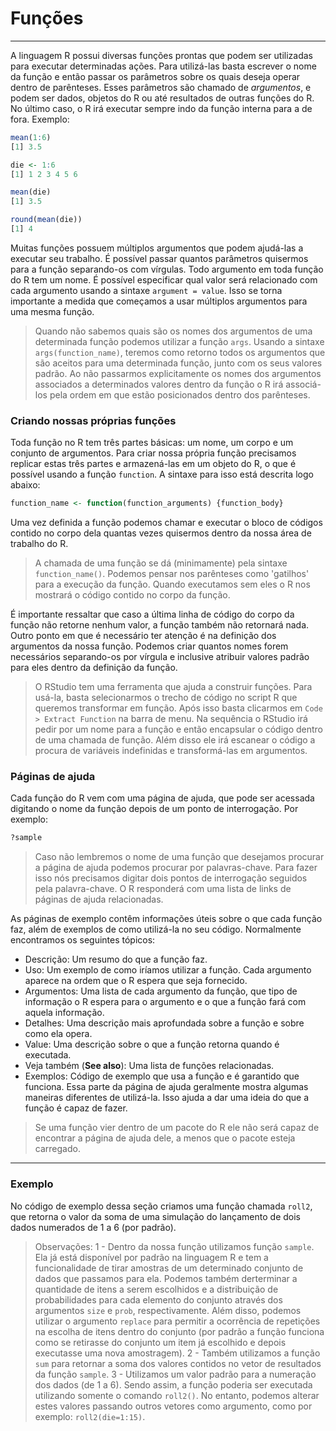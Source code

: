 # Funções
---
A linguagem R possui diversas funções prontas que podem ser utilizadas para executar determinadas ações. Para utilizá-las basta escrever o nome da função e então passar os parâmetros sobre os quais deseja operar dentro de parênteses. Esses parâmetros são chamado de _argumentos_, e podem ser dados, objetos do R ou até resultados de outras funções do R. No último caso, o R irá executar sempre indo da função interna para a de fora.
Exemplo: 
```R
mean(1:6)
[1] 3.5

die <- 1:6
[1] 1 2 3 4 5 6

mean(die)
[1] 3.5

round(mean(die))
[1] 4
```

Muitas funções possuem múltiplos argumentos que podem ajudá-las a executar seu trabalho. É possível passar quantos parâmetros quisermos para a função separando-os com vírgulas.
 Todo argumento em toda função do R tem um nome. É possível especificar qual valor será relacionado com cada argumento usando a sintaxe ```argument = value```. Isso se torna importante a medida que começamos a usar múltiplos argumentos para uma mesma função.
> Quando não sabemos quais são os nomes dos argumentos de uma determinada função podemos utilizar a função ```args```. Usando a sintaxe ```args(function_name)```, teremos como retorno todos os argumentos que são aceitos para uma determinada função, junto com os seus valores padrão.
> Ao não passarmos explicitamente os nomes dos argumentos associados a determinados valores dentro da função o R irá associá-los pela ordem em que estão posicionados dentro dos parênteses.

### Criando nossas próprias funções
Toda função no R tem três partes básicas: um nome, um corpo e um conjunto de argumentos. Para criar nossa própria função precisamos replicar estas três partes e armazená-las em um objeto do R, o que é possível usando a função ```function```. A sintaxe para isso está descrita logo abaixo:
```R
function_name <- function(function_arguments) {function_body}
```
Uma vez definida a função podemos chamar e executar o bloco de códigos contido no corpo dela quantas vezes quisermos dentro da nossa área de trabalho do R.
>A chamada de uma função se dá (minimamente) pela sintaxe ```function_name()```. Podemos pensar nos parênteses como 'gatilhos' para a execução da função. Quando executamos sem eles o R nos mostrará o código contido no corpo da função.

É importante ressaltar que caso a última linha de código do corpo da função não retorne nenhum valor, a função também não retornará nada.
Outro ponto em que é necessário ter atenção é na definição dos argumentos da nossa função. Podemos criar quantos nomes forem necessários separando-os por vírgula e inclusive atribuir valores padrão para eles dentro da definição da função.
>O RStudio tem uma ferramenta que ajuda a construir funções. Para usá-la, basta selecionarmos o trecho de código no script R que queremos transformar em função. Após isso basta clicarmos em ```Code > Extract Function``` na barra de menu. Na sequência o RStudio irá pedir por um nome para a função e então encapsular o código dentro de uma chamada de função. Além disso ele irá escanear o código a procura de variáveis indefinidas e transformá-las em argumentos.

### Páginas de ajuda
Cada função do R vem com uma página de ajuda, que pode ser acessada digitando o nome da função depois de um ponto de interrogação. Por exemplo:
```R
?sample
```
>Caso não lembremos o nome de uma função que desejamos procurar a página de ajuda podemos procurar por palavras-chave. Para fazer isso nós precisamos digitar dois pontos de interrogação seguidos pela palavra-chave. O R responderá com uma lista de links de páginas de ajuda relacionadas.

As páginas de exemplo contêm informações úteis sobre o que cada função faz, além de exemplos de como utilizá-la no seu código. Normalmente encontramos os seguintes tópicos:
* Descrição: Um resumo do que a função faz.
* Uso: Um exemplo de como iríamos utilizar a função. Cada argumento aparece na ordem que o R espera que seja fornecido.
* Argumentos: Uma lista de cada argumento da função, que tipo de informação o R espera para o argumento e o que a função fará com aquela informação.
* Detalhes: Uma descrição mais aprofundada sobre a função e sobre como ela opera.
* Value: Uma descrição sobre o que a função retorna quando é executada.
* Veja também (__See also__): Uma lista de funções relacionadas.
* Exemplos: Código de exemplo que usa a função e é garantido que funciona. Essa parte da página de ajuda geralmente mostra algumas maneiras diferentes de utilizá-la. Isso ajuda a dar uma ideia do que a função é capaz de fazer.

>Se uma função vier dentro de um pacote do R ele não será capaz de encontrar a página de ajuda dele, a menos que o pacote esteja carregado.

---
### Exemplo
No código de exemplo dessa seção criamos uma função chamada ```roll2```, que retorna o valor da soma de uma simulação do lançamento de dois dados numerados de 1 a 6 (por padrão).
>Observações:
> 1 - Dentro da nossa função utilizamos função ```sample```. Ela já está disponível por padrão na linguagem R e tem a funcionalidade de tirar amostras de um determinado conjunto de dados que passamos para ela. Podemos também derterminar a quantidade de itens a serem escolhidos e a distribuição de probabilidades para cada elemento do conjunto através dos argumentos ```size``` e ```prob```, respectivamente. Além disso, podemos utilizar o argumento ```replace``` para permitir a ocorrência de repetições na escolha de itens dentro do conjunto (por padrão a função funciona como se retirasse do conjunto um item já escolhido e depois executasse uma nova amostragem).
> 2 - Também utilizamos a função ```sum``` para retornar a soma dos valores contidos no vetor de resultados da função ```sample```.
> 3 - Utilizamos um valor padrão para a numeração dos dados (de 1 a 6). Sendo assim, a função poderia ser executada utilizando somente o comando ```roll2()```. No entanto, podemos alterar estes valores passando outros vetores como argumento, como por exemplo: ```roll2(die=1:15)```.